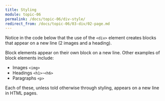 ```yaml
---
title: Styling
module: topic-06
permalink: /docs/topic-06/div-style/
redirect_from: /docs/topic-06/03-div/02-page.md
---
```


<div class="divider-heading"></div>

Notice in the code below that the use of the `<div>` element creates blocks that appear on a new line (2 images and a heading).

Block elements appear on their own block on a new line. Other examples of block elements include:

- Images `<img>`
- Headings `<h1>`-`<h6>`
- Paragraphs `<p>`


Each of these, unless told otherwise through styling, appears on a new line in HTML pages.


<div class="codepen-embed">
  <p data-height="600" data-theme-id="30567" data-slug-hash="veaLWJ" data-default-tab="html,result" data-user="Media-Ed-Online" data-embed-version="2" data-pen-title="Topic-06: The DIV Element" class="codepen"></p>
</div>
